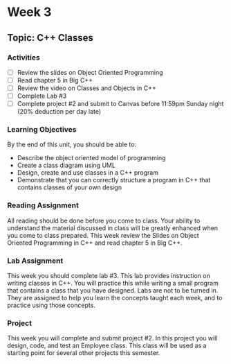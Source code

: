 # Week 3

## Topic: C++ Classes

### Activities
- [ ] Review the slides on Object Oriented Programming
- [ ] Read chapter 5 in Big C++
- [ ] Review the video on Classes and Objects in C++
- [ ] Complete Lab #3
- [ ] Complete project #2 and submit to Canvas before 11:59pm Sunday night (20% deduction per day late)

### Learning Objectives
By the end of this unit, you should be able to:
- Describe the object oriented model of programming
- Create a class diagram using UML
- Design, create and use classes in a C++ program
- Demonstrate that you can correctly structure a program in C++ that contains classes of your own design

### Reading Assignment
All reading should be done before you come to class. Your ability to understand the material discussed in class will be greatly enhanced when you come to class prepared. This week review the Slides on Object Oriented Programming in C++ and read chapter 5 in Big C++.

### Lab Assignment
This week you should complete lab #3. This lab provides instruction on writing classes in C++. You will practice this while writing a small program that contains a class that you have designed. Labs are not to be turned in. They are assigned to help you learn the concepts taught each week, and to practice using those concepts.

### Project
This week you will complete and submit project #2. In this project you will design, code, and test an Employee class. This class will be used as a starting point for several other projects this semester. 